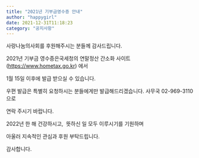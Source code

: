 ```yaml
---
title: "2021년 기부금영수증 안내"
author: "happygirl"
date: 2021-12-31T11:18:23
category: "공지사항"
---
```


사랑나눔의사회를 후원해주시는 분들께 감사드립니다.

2021년 기부금 영수증은국세청의 연말정산 간소화 사이트(https://www.hometax.go.kr) 에서

1월 15일 이후에 발급 받으실 수 있습니다.

우편 발급은 특별히 요청하시는 분들에게만 발급해드리겠습니다. 사무국 02-969-3110 으로

연락 주시기 바랍니다.

2022년 한 해 건강하시고,  뜻하신 일 모두 이루시기를 기원하며

아울러 지속적인 관심과 후원 부탁드립니다.

감사합니다.
